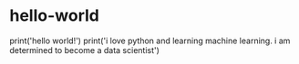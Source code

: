 # hello-world
print('hello world!')
print('i love python and learning machine learning. i am determined to become a data scientist')

